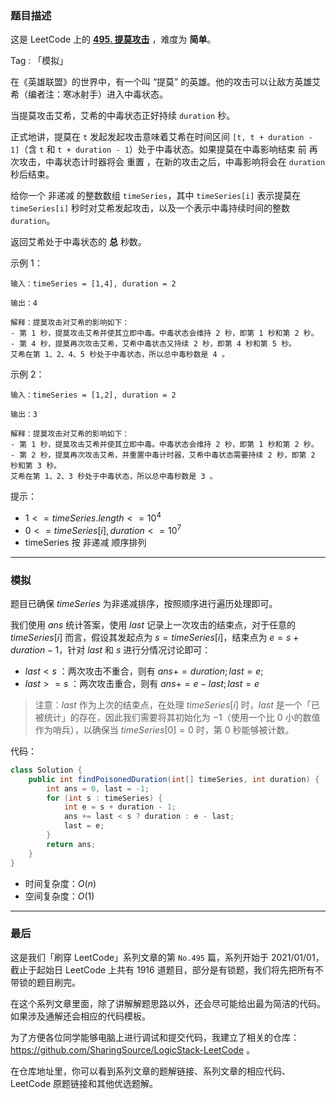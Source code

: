 ### 题目描述

这是 LeetCode 上的 **[495. 提莫攻击](https://leetcode-cn.com/problems/teemo-attacking/solution/gong-shui-san-xie-jian-dan-mo-ni-ti-by-a-gteh/)** ，难度为 **简单**。

Tag : 「模拟」




在《英雄联盟》的世界中，有一个叫 “提莫” 的英雄。他的攻击可以让敌方英雄艾希（编者注：寒冰射手）进入中毒状态。

当提莫攻击艾希，艾希的中毒状态正好持续 `duration` 秒。

正式地讲，提莫在 `t` 发起发起攻击意味着艾希在时间区间 `[t, t + duration - 1]`（含 `t` 和 `t + duration - 1`）处于中毒状态。如果提莫在中毒影响结束 前 再次攻击，中毒状态计时器将会 重置 ，在新的攻击之后，中毒影响将会在 `duration` 秒后结束。

给你一个 非递减 的整数数组 `timeSeries`，其中 `timeSeries[i]` 表示提莫在 `timeSeries[i]` 秒时对艾希发起攻击，以及一个表示中毒持续时间的整数 `duration`。

返回艾希处于中毒状态的  **总** 秒数。

示例 1：
```
输入：timeSeries = [1,4], duration = 2

输出：4

解释：提莫攻击对艾希的影响如下：
- 第 1 秒，提莫攻击艾希并使其立即中毒。中毒状态会维持 2 秒，即第 1 秒和第 2 秒。
- 第 4 秒，提莫再次攻击艾希，艾希中毒状态又持续 2 秒，即第 4 秒和第 5 秒。
艾希在第 1、2、4、5 秒处于中毒状态，所以总中毒秒数是 4 。
```
示例 2：
```
输入：timeSeries = [1,2], duration = 2

输出：3

解释：提莫攻击对艾希的影响如下：
- 第 1 秒，提莫攻击艾希并使其立即中毒。中毒状态会维持 2 秒，即第 1 秒和第 2 秒。
- 第 2 秒，提莫再次攻击艾希，并重置中毒计时器，艾希中毒状态需要持续 2 秒，即第 2 秒和第 3 秒。
艾希在第 1、2、3 秒处于中毒状态，所以总中毒秒数是 3 。
```

提示：
* $1 <= timeSeries.length <= 10^4$
* $0 <= timeSeries[i], duration <= 10^7$
* timeSeries 按 非递减 顺序排列

---

### 模拟

题目已确保 $timeSeries$ 为非递减排序，按照顺序进行遍历处理即可。

我们使用 $ans$ 统计答案，使用 $last$ 记录上一次攻击的结束点，对于任意的 $timeSeries[i]$ 而言，假设其发起点为 $s = timeSeries[i]$，结束点为 $e = s + duration - 1$，针对 $last$ 和 $s$ 进行分情况讨论即可：

* $last < s$ ：两次攻击不重合，则有 $ans += duration; last = e;$
* $last >= s$ ：两次攻击重合，则有 $ans += e - last; last = e$

>注意：$last$ 作为上次的结束点，在处理 $timeSeries[i]$ 时，$last$ 是一个「已被统计」的存在，因此我们需要将其初始化为 $-1$（使用一个比 $0$ 小的数值作为哨兵），以确保当 $timeSeries[0] = 0$ 时，第 $0$ 秒能够被计数。

代码：
```java
class Solution {
    public int findPoisonedDuration(int[] timeSeries, int duration) {
        int ans = 0, last = -1;
        for (int s : timeSeries) {
            int e = s + duration - 1;
            ans += last < s ? duration : e - last;
            last = e;
        }
        return ans;
    }
}
```
* 时间复杂度：$O(n)$
* 空间复杂度：$O(1)$

---

### 最后

这是我们「刷穿 LeetCode」系列文章的第 `No.495` 篇，系列开始于 2021/01/01，截止于起始日 LeetCode 上共有 1916 道题目，部分是有锁题，我们将先把所有不带锁的题目刷完。

在这个系列文章里面，除了讲解解题思路以外，还会尽可能给出最为简洁的代码。如果涉及通解还会相应的代码模板。

为了方便各位同学能够电脑上进行调试和提交代码，我建立了相关的仓库：https://github.com/SharingSource/LogicStack-LeetCode 。

在仓库地址里，你可以看到系列文章的题解链接、系列文章的相应代码、LeetCode 原题链接和其他优选题解。

